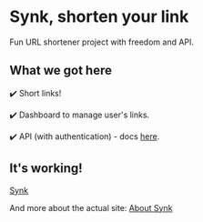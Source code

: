 # Synk, shorten your link

Fun URL shortener project with freedom and API.

## What we got here

:heavy_check_mark: Short links!

:heavy_check_mark: Dashboard to manage user's links.

:heavy_check_mark: API (with authentication) - docs [here](https://synk.fun/api/).

## It's working!

[Synk](https://synk.fun/)

And more about the actual site: [About Synk](https://synk.fun/about/)